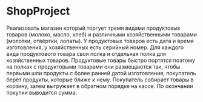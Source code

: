# ShopProject

Реализовать магазин который торгует тремя видами продуктовых товаров (молоко, масло, хлеб) и различными хозяйственными товарами (молотки, отвёртки, лопаты). У продуктовых товаров есть дата и время изготовления, у хозяйственных есть серийный номер. Для каждого вида продуктового товара своя полка и отдельная полка для хозяйственных товаров. Продуктовые товары быстро портятся поэтому на полках с продуктовыми товарами они размещаются так, чтобы первыми шли продукты с более ранней датой изготовления, покупатель берёт продукты, которые ближе к нему. Покупатель собирает товары в корзину, затем выгружает в обратном порядке на кассе. По окончании покупки выводится сумма.

